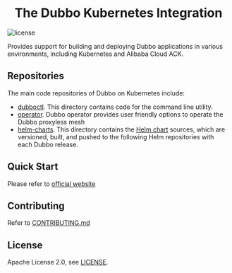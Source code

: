 <h1 align="center">
The Dubbo Kubernetes Integration
</h1>

![license](https://img.shields.io/badge/license-Apache--2.0-green.svg)

Provides support for building and deploying Dubbo applications in various environments, including Kubernetes and Alibaba Cloud ACK.

## Repositories
The main code repositories of Dubbo on Kubernetes include:

- [dubboctl](dubboctl/). This directory contains code for the command line utility.
- [operator](operator/). Dubbo operator provides user friendly options to operate the Dubbo proxyless mesh
- [helm-charts](manifests/charts). This directory contains the [Helm chart](https://github.com/apache/dubbo-helm-charts) sources, which are versioned, built, and pushed to the following Helm repositories with each Dubbo release.

## Quick Start
Please refer to [official website](https://cn.dubbo.apache.org/zh-cn/overview/home/)

## Contributing

Refer to [CONTRIBUTING.md](https://github.com/apache/dubbo-kubernetes/blob/master/CONTRIBUTING.md)

## License

Apache License 2.0, see [LICENSE](https://github.com/apache/dubbo-kubernetes/blob/master/LICENSE).